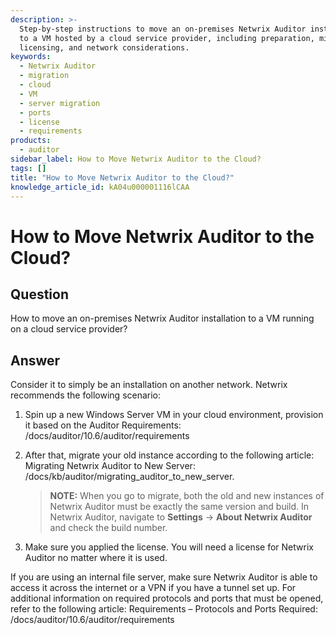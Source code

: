 ```yaml
---
description: >-
  Step-by-step instructions to move an on-premises Netwrix Auditor installation
  to a VM hosted by a cloud service provider, including preparation, migration,
  licensing, and network considerations.
keywords:
  - Netwrix Auditor
  - migration
  - cloud
  - VM
  - server migration
  - ports
  - license
  - requirements
products:
  - auditor
sidebar_label: How to Move Netwrix Auditor to the Cloud?
tags: []
title: "How to Move Netwrix Auditor to the Cloud?"
knowledge_article_id: kA04u000001116lCAA
---
```


# How to Move Netwrix Auditor to the Cloud?

## Question

How to move an on-premises Netwrix Auditor installation to a VM running on a cloud service provider?

## Answer

Consider it to simply be an installation on another network. Netwrix recommends the following scenario:

1. Spin up a new Windows Server VM in your cloud environment, provision it based on the Auditor Requirements: /docs/auditor/10.6/auditor/requirements

2. After that, migrate your old instance according to the following article: Migrating Netwrix Auditor to New Server: /docs/kb/auditor/migrating_auditor_to_new_server.

   > **NOTE:** When you go to migrate, both the old and new instances of Netwrix Auditor must be exactly the same version and build. In Netwrix Auditor, navigate to **Settings** -> **About Netwrix Auditor** and check the build number.

3. Make sure you applied the license. You will need a license for Netwrix Auditor no matter where it is used.

If you are using an internal file server, make sure Netwrix Auditor is able to access it across the internet or a VPN if you have a tunnel set up. For additional information on required protocols and ports that must be opened, refer to the following article: Requirements – Protocols and Ports Required: /docs/auditor/10.6/auditor/requirements
